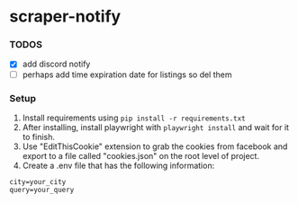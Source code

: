 # scraper-notify

### TODOS

- [x] add discord notify
- [ ] perhaps add time expiration date for listings so del them

### Setup

1. Install requirements using `pip install -r requirements.txt`
2. After installing, install playwright with `playwright install` and wait for it to finish.
3. Use "EditThisCookie" extension to grab the cookies from facebook and export to a file called "cookies.json" on the root level of project.
4. Create a .env file that has the following information:

```env
city=your_city
query=your_query
```
